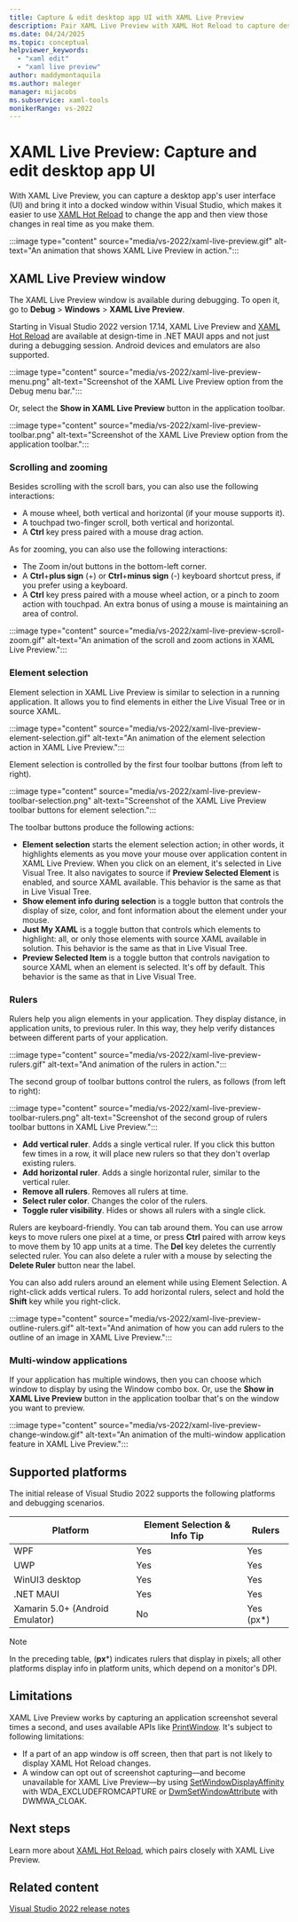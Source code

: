 ```yaml
---
title: Capture & edit desktop app UI with XAML Live Preview
description: Pair XAML Live Preview with XAML Hot Reload to capture desktop app UI, make iterative changes in Visual Studio, and view your changes in real time.
ms.date: 04/24/2025
ms.topic: conceptual
helpviewer_keywords:
  - "xaml edit"
  - "xaml live preview"
author: maddymontaquila
ms.author: maleger
manager: mijacobs
ms.subservice: xaml-tools
monikerRange: vs-2022
---
```

# XAML Live Preview: Capture and edit desktop app UI

With XAML Live Preview, you can capture a desktop app's user interface (UI) and bring it into a docked window within Visual Studio, which makes it easier to use [XAML Hot Reload](xaml-hot-reload.md) to change the app and then view those changes in real time as you make them.

:::image type="content" source="media/vs-2022/xaml-live-preview.gif" alt-text="An animation that shows XAML Live Preview in action.":::

## XAML Live Preview window

The XAML Live Preview window is available during debugging. To open it, go to **Debug** > **Windows** > **XAML Live Preview**.

Starting in Visual Studio 2022 version 17.14, XAML Live Preview and [XAML Hot Reload](../xaml-tools/xaml-hot-reload.md) are available at design-time in .NET MAUI apps and not just during a debugging session. Android devices and emulators are also supported.

:::image type="content" source="media/vs-2022/xaml-live-preview-menu.png" alt-text="Screenshot of the XAML Live Preview option from the Debug menu bar.":::

Or, select the **Show in XAML Live Preview** button in the application toolbar.

:::image type="content" source="media/vs-2022/xaml-live-preview-toolbar.png" alt-text="Screenshot of the XAML Live Preview option from the application toolbar.":::

### Scrolling and zooming

Besides scrolling with the scroll bars, you can also use the following interactions:

- A mouse wheel, both vertical and horizontal (if your mouse supports it).
- A touchpad two-finger scroll, both vertical and horizontal.
- A **Ctrl** key press paired with a mouse drag action.

As for zooming, you can also use the following interactions:

- The Zoom in/out buttons in the bottom-left corner.
- A **Ctrl**+**plus sign** (+) or **Ctrl**+**minus sign** (-) keyboard shortcut press, if you prefer using a keyboard.
- A **Ctrl** key press paired with a mouse wheel action, or a pinch to zoom action with touchpad. An extra bonus of using a mouse is maintaining an area of control.

:::image type="content" source="media/vs-2022/xaml-live-preview-scroll-zoom.gif" alt-text="An animation of the scroll and zoom actions in XAML Live Preview.":::

### Element selection

Element selection in XAML Live Preview is similar to selection in a running application. It allows you to find elements in either the Live Visual Tree or in source XAML.

:::image type="content" source="media/vs-2022/xaml-live-preview-element-selection.gif" alt-text="An animation of the element selection action in XAML Live Preview.":::

Element selection is controlled by the first four toolbar buttons (from left to right).

:::image type="content" source="media/vs-2022/xaml-live-preview-toolbar-selection.png" alt-text="Screenshot of the XAML Live Preview toolbar buttons for element selection.":::

The toolbar buttons produce the following actions:

- **Element selection** starts the element selection action; in other words, it highlights elements as you move your mouse over application content in XAML Live Preview. When you click on an element, it's selected in Live Visual Tree. It also navigates to source if **Preview Selected Element** is enabled, and source XAML available. This behavior is the same as that in Live Visual Tree.
- **Show element info during selection** is a toggle button that controls the display of size, color, and font information about the element under your mouse.
- **Just My XAML** is a toggle button that controls which elements to highlight: all, or only those elements with source XAML available in solution. This behavior is the same as that in Live Visual Tree.
- **Preview Selected Item** is a toggle button that controls navigation to source XAML when an element is selected. It's off by default. This behavior is the same as that in Live Visual Tree.

### Rulers

Rulers help you align elements in your application. They display distance, in application units, to previous ruler. In this way, they help verify distances between different parts of your application.

:::image type="content" source="media/vs-2022/xaml-live-preview-rulers.gif" alt-text="And animation of the rulers in action.":::

The second group of toolbar buttons control the rulers, as follows (from left to right):

:::image type="content" source="media/vs-2022/xaml-live-preview-toolbar-rulers.png" alt-text="Screenshot of the second group of rulers toolbar buttons in XAML Live Preview.":::

- **Add vertical ruler**. Adds a single vertical ruler. If you click this button few times in a row, it will place new rulers so that they don't overlap existing rulers.
- **Add horizontal ruler**. Adds a single horizontal ruler, similar to the vertical ruler.
- **Remove all rulers**. Removes all rulers at time.
- **Select ruler color**. Changes the color of the rulers.
- **Toggle ruler visibility**. Hides or shows all rulers with a single click.

Rulers are keyboard-friendly. You can tab around them. You can use arrow keys to move rulers one pixel at a time, or press **Ctrl** paired with arrow keys to move them by 10 app units at a time. The **Del** key deletes the currently selected ruler. You can also delete a ruler with a mouse by selecting the **Delete Ruler** button near the label.

You can also add rulers around an element while using Element Selection. A right-click adds vertical rulers. To add horizontal rulers, select and hold the **Shift** key while you right-click.

:::image type="content" source="media/vs-2022/xaml-live-preview-outline-rulers.gif" alt-text="And animation of how you can add rulers to the outline of an image in XAML Live Preview.":::

### Multi-window applications

If your application has multiple windows, then you can choose which window to display by using the Window combo box. Or, use the **Show in XAML Live Preview** button in the application toolbar that's on the window you want to preview.

:::image type="content" source="media/vs-2022/xaml-live-preview-change-window.gif" alt-text="An animation of the multi-window application feature in XAML Live Preview.":::

## Supported platforms

The initial release of Visual Studio 2022 supports the following platforms and debugging scenarios.

|Platform  |Element Selection & Info Tip  |Rulers  |
|---------|---------|---------|
|WPF      |Yes         |Yes         |
|UWP      |Yes         |Yes         |
|WinUI3 desktop     |Yes        |Yes         |
|.NET MAUI|Yes         |Yes     |
|Xamarin 5.0+ (Android Emulator)     |No          |Yes (px*)         |

> [!NOTE]
> In the preceding table, (**px***) indicates rulers that display in pixels; all other platforms display info in platform units, which depend on a monitor's DPI.

## Limitations

XAML Live Preview works by capturing an application screenshot several times a second, and uses available APIs like [PrintWindow](/windows/win32/api/winuser/nf-winuser-printwindow). It's subject to following limitations:

- If a part of an app window is off screen, then that part is not likely to display XAML Hot Reload changes.
- A window can opt out of screenshot capturing&mdash;and become unavailable for XAML Live Preview&mdash;by using [SetWindowDisplayAffinity](/windows/win32/api/winuser/nf-winuser-setwindowdisplayaffinity) with WDA_EXCLUDEFROMCAPTURE or [DwmSetWindowAttribute](/windows/win32/api/dwmapi/nf-dwmapi-dwmsetwindowattribute) with DWMWA_CLOAK.

## Next steps

Learn more about [XAML Hot Reload](xaml-hot-reload.md), which pairs closely with XAML Live Preview.

## Related content

[Visual Studio 2022 release notes](/visualstudio/releases/2022/release-notes)
